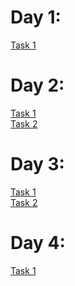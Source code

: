 # Day 1:

[Task 1](https://mohamed-awad12.github.io/iti_tasks/Day1/day1.html)

# Day 2:

[Task 1](https://mohamed-awad12.github.io/iti_tasks/Day2/index.html) <br>
[Task 2](https://mohamed-awad12.github.io/iti_tasks/Day2/form.html)

# Day 3:

[Task 1](https://mohamed-awad12.github.io/iti_tasks/Day3/task1/index.html) <br>
[Task 2](https://mohamed-awad12.github.io/iti_tasks/Day3/task2/index.html)

# Day 4:
[Task 1](https://mohamed-awad12.github.io/iti_tasks/Day4/index.html)
